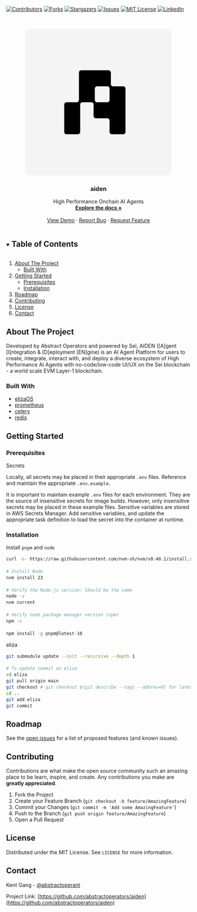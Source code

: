 <!-- PROJECT SHIELDS -->
<!--
*** I'm using markdown "reference style" links for readability.
*** Reference links are enclosed in brackets [ ] instead of parentheses ( ).
*** See the bottom of this document for the declaration of the reference variables
*** for contributors-url, forks-url, etc. This is an optional, concise syntax you may use.
*** https://www.markdownguide.org/basic-syntax/#reference-style-links
-->

[![Contributors][contributors-shield]][contributors-url]
[![Forks][forks-shield]][forks-url]
[![Stargazers][stars-shield]][stars-url]
[![Issues][issues-shield]][issues-url]
[![MIT License][license-shield]][license-url]
[![LinkedIn][linkedin-shield]][linkedin-url]

<!-- PROJECT LOGO -->
<br />
<p align="center">
  <a href="https://github.com/abstractoperators/aiden">
    <img src="images/aiden_logo.png" alt="Logo" width="400" height="400">
  </a>

  <h3 align="center">aiden</h3>

  <p align="center">
    High Performance Onchain AI Agents
    <br />
    <a href="https://github.com/abstractoperators/aiden"><strong>Explore the docs »</strong></a>
    <br />
    <br />
    <a href="https://github.com/abstractoperators/aiden">View Demo</a>
    ·
    <a href="https://github.com/abstractoperators/aiden/issues">Report Bug</a>
    ·
    <a href="https://github.com/abstractoperators/aiden/issues">Request Feature</a>
  </p>
</p>

<!-- TABLE OF CONTENTS -->
<details open="open">
  <summary><h2 style="display: inline-block">Table of Contents</h2></summary>
  <ol>
    <li>
      <a href="#about-the-project">About The Project</a>
      <ul>
        <li><a href="#built-with">Built With</a></li>
      </ul>
    </li>
    <li>
      <a href="#getting-started">Getting Started</a>
      <ul>
        <li><a href="#prerequisites">Prerequisites</a></li>
        <li><a href="#installation">Installation</a></li>
      </ul>
    </li>
    <li><a href="#roadmap">Roadmap</a></li>
    <li><a href="#contributing">Contributing</a></li>
    <li><a href="#license">License</a></li>
    <li><a href="#contact">Contact</a></li>
  </ol>
</details>

<!-- ABOUT THE PROJECT -->

## About The Project

Developed by Abstract Operators and powered by Sei, AIDEN ([A]gent [I]ntegration & [D]eployment [EN]gine) is an AI Agent Platform for users to create, integrate, interact with, and deploy a diverse ecosystem of High Performance AI Agents with no-code/low-code UI/UX on the Sei blockchain - a world scale EVM Layer-1 blockchain.

<!--[![Product Name Screen Shot][product-screenshot]](https://example.com)-->

### Built With

- [elizaOS](https://www.elizaos.ai/)
- [prometheus](https://prometheus.io/docs/instrumenting/clientlibs/)
- [celery](https://docs.celeryq.dev/en/stable/getting-started/introduction.html)
- [redis](https://redis.io/cloud/)

<!-- Core Features -->

<!-- KEY COMPONENTS -->

<!-- GETTING STARTED -->

## Getting Started

### Prerequisites

Secrets

Locally, all secrets may be placed in their appropriate `.env` files. Reference and maintain the appropriate `.env.example`.

It is important to maintain example `.env` files for each environment. They are the source of insensitive secrets for image builds. However, only insensitive secrets may be placed in these example files.
Sensitive variables are stored in AWS Secrets Manager. Add sensitive variables, and update the appropriate task definition to load the secret into the container at runtime.

### Installation

Install `pnpm` and `node`

```bash
curl -o- https://raw.githubusercontent.com/nvm-sh/nvm/v0.40.1/install.sh | bash

# Install Node
nvm install 23

# Verify the Node.js version: Should be the same
node -v
nvm current

# Verify node package manager version (npm)
npm -v

npm install -g pnpm@latest-10

```

eliza

```bash
git submodule update --init --recursive --depth 1

# To update commit on eliza
cd eliza
git pull origin main
git checkout # git checkout $(git describe --tags --abbrev=0) for latest release
cd ..
git add eliza
git commit
```

<!-- ROADMAP -->

## Roadmap

See the [open issues](https://github.com/abstractoperators/aiden/issues) for a list of proposed features (and known issues).

<!-- CONTRIBUTING -->

## Contributing

Contributions are what make the open source community such an amazing place to be learn, inspire, and create. Any contributions you make are **greatly appreciated**.

1. Fork the Project
2. Create your Feature Branch (`git checkout -b feature/AmazingFeature`)
3. Commit your Changes (`git commit -m 'Add some AmazingFeature'`)
4. Push to the Branch (`git push origin feature/AmazingFeature`)
5. Open a Pull Request

<!-- LICENSE -->

## License

Distributed under the MIT License. See `LICENSE` for more information.

<!-- CONTACT -->

## Contact

Kent Gang - [@abstractoperant](https://x.com/abstractoperant)

Project Link: [https://github.com/abstractoperators/aiden](https://github.com/abstractoperators/aiden)

<!-- ACKNOWLEDGEMENTS -->

<!-- MARKDOWN LINKS & IMAGES -->
<!-- https://www.markdownguide.org/basic-syntax/#reference-style-links -->

[contributors-shield]: https://img.shields.io/github/contributors/abstractoperators/aiden.svg?style=for-the-badge
[contributors-url]: https://github.com/abstractoperators/aiden/graphs/contributors
[forks-shield]: https://img.shields.io/github/forks/abstractoperators/aiden.svg?style=for-the-badge
[forks-url]: https://github.com/abstractoperators/aiden/network/members
[stars-shield]: https://img.shields.io/github/stars/abstractoperators/aiden.svg?style=for-the-badge
[stars-url]: https://github.com/abstractoperators/aiden/stargazers
[issues-shield]: https://img.shields.io/github/issues/abstractoperators/aiden.svg?style=for-the-badge
[issues-url]: https://github.com/abstractoperators/aiden/issues
[license-shield]: https://img.shields.io/github/license/abstractoperators/aiden.svg?style=for-the-badge
[license-url]: https://github.com/abstractoperators/aiden/blob/master/LICENSE.txt
[linkedin-shield]: https://img.shields.io/badge/-LinkedIn-black.svg?style=for-the-badge&logo=linkedin&colorB=555
[linkedin-url]: https://www.linkedin.com/in/kentgang/
